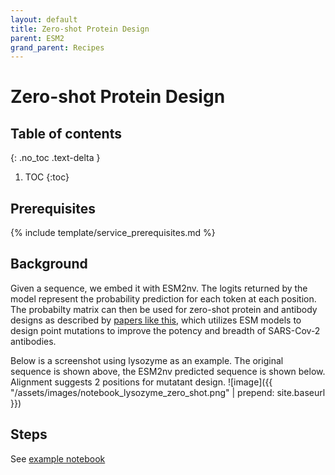 ```yaml
---
layout: default
title: Zero-shot Protein Design
parent: ESM2
grand_parent: Recipes
---
```

# Zero-shot Protein Design

## Table of contents
{: .no_toc .text-delta }

1. TOC
{:toc}


## Prerequisites
{% include template/service_prerequisites.md %}

## Background
Given a sequence, we embed it with ESM2nv. The logits returned by the model represent the probability prediction for each token at each position. The probabilty matrix can then be used for zero-shot protein and antibody designs as described by [papers like this](https://www.nature.com/articles/s41587-023-01763-2), which utilizes ESM models to design point mutations to improve the potency and breadth of SARS-Cov-2 antibodies. 

Below is a screenshot using lysozyme as an example. The original sequence is shown above, the ESM2nv predicted sequence is shown below. Alignment suggests 2 positions for mutatant design. 
![image]({{ "/assets/images/notebook_lysozyme_zero_shot.png" | prepend: site.baseurl }})

## Steps
See [example notebook](https://github.com/xinyu-dev/bionemo-demo/blob/main/notebooks/zero_shot_protein_design.ipynb)